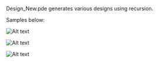 Design_New.pde generates various designs using recursion.

Samples below:

![Alt text](https://cloud.githubusercontent.com/assets/10211622/16363849/16593144-3bcf-11e6-8777-e448a2137cbf.png?raw=true)

![Alt text](https://cloud.githubusercontent.com/assets/10211622/16363844/0ded8e06-3bcf-11e6-9164-76c7d915b66c.png?raw=true)

![Alt text](https://cloud.githubusercontent.com/assets/10211622/16363846/100fccd0-3bcf-11e6-9e90-ba4b6025044f.png?raw=true)

